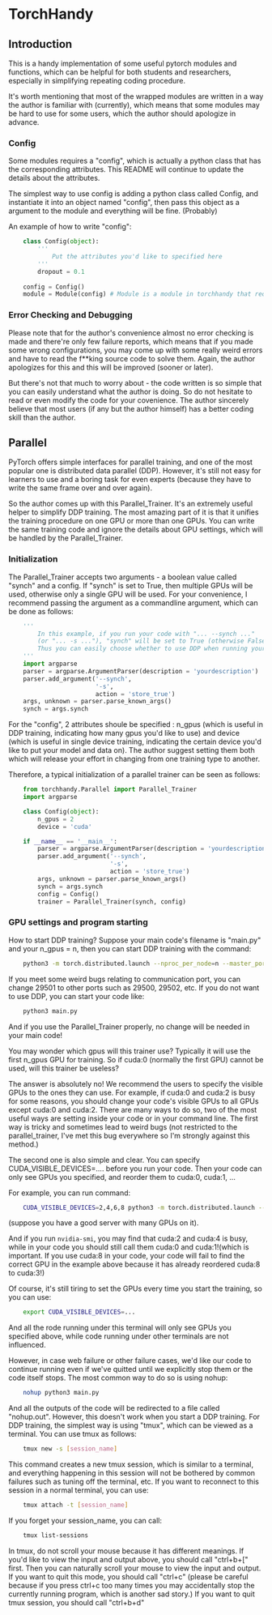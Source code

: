 # TorchHandy

## Introduction
This is a handy implementation of some useful pytorch modules and functions, which can be helpful for both students and researchers, especially in simplifying 
repeating coding procedure.

It's worth mentioning that most of the wrapped modules are written in a way the author is familiar with (currently), which means that some modules may be hard to use for some users, which the author should apologize in advance.

### Config
Some modules requires a "config", which is actually a python class that has the corresponding attributes. This README will continue to update the details about the attributes.  

The simplest way to use config is adding a python class called Config, and instantiate it into an object named "config", then pass this object as a argument to the module and everything will be fine. (Probably)

An example of how to write "config":

```python
    class Config(object):
        '''
            Put the attributes you'd like to specified here
        '''
        dropout = 0.1
    
    config = Config()
    module = Module(config) # Module is a module in torchhandy that requires a "config" as a argument. 
```

### Error Checking and Debugging
Please note that for the author's convenience almost no error checking is made and there're only few failure reports, which means that if you made some wrong configurations, you may come up with some really weird errors and have to read the f**king source code to solve them. Again, the author apologizes for this and this will be improved (sooner or later).

But there's not that much to worry about - the code written is so simple that you can easily understand what the author is doing. So do not hesitate to read or even modify the code for your covenience. The author sincerely believe that most users (if any but the author himself) has a better coding skill than the author.

## Parallel

PyTorch offers simple interfaces for parallel training, and one of the most popular one is distributed data parallel (DDP). However, it's still not easy for learners to use and a boring task for even experts (because they have to write the same frame over and over again). 

So the author comes up with this Parallel_Trainer. It's an extremely useful helper to simplify DDP training. The most amazing part of it is that it unifies the training procedure on one GPU or more than one GPUs. You can write the same training code and ignore the details about GPU settings, which will be handled by the Parallel_Trainer.

### Initialization
The Parallel_Trainer accepts two arguments - a boolean value called "synch" and a config. If "synch" is set to True, then multiple GPUs will be used, otherwise only a single GPU will be used. For your convenience, I recommend passing the argument as a commandline argument, which can be done as follows:

```python
    '''
        In this example, if you run your code with "... --synch ..." 
        (or "... -s ..."), "synch" will be set to True (otherwise False).
        Thus you can easily choose whether to use DDP when running your code.
    '''
    import argparse
    parser = argparse.ArgumentParser(description = 'yourdescription')
    parser.add_argument('--synch',
                        '-s',
                        action = 'store_true')
    args, unknown = parser.parse_known_args()
    synch = args.synch
```

For the "config", 2 attributes shoule be specified : n_gpus (which is useful in DDP training, indicating how many gpus you'd like to use) and device (which is useful in single device training, indicating the certain device you'd like to put your model and data on). The author suggest setting them both which will release your effort in changing from one training type to another.

Therefore, a typical initialization of a parallel trainer can be seen as follows:

```python
    from torchhandy.Parallel import Parallel_Trainer
    import argparse

    class Config(object):
        n_gpus = 2
        device = 'cuda'

    if __name__ == '__main__':
        parser = argparse.ArgumentParser(description = 'yourdescription')
        parser.add_argument('--synch',
                            '-s',
                            action = 'store_true')
        args, unknown = parser.parse_known_args()
        synch = args.synch
        config = Config()
        trainer = Parallel_Trainer(synch, config)
```

### GPU settings and program starting

How to start DDP training? Suppose your main code's filename is "main.py" and your n_gpus = n, then you can start DDP training with the command:

```bash
    python3 -m torch.distributed.launch --nproc_per_node=n --master_port="29501" --use_env main.py --synch 
```

If you meet some weird bugs relating to communication port, you can change 29501 to other ports such as 29500, 29502, etc. If you do not want to use DDP, you can start your code like: 

```bash
    python3 main.py
```

And if you use the Parallel_Trainer properly, no change will be needed in your main code!

You may wonder which gpus will this trainer use? Typically it will use the first n_gpus GPU for training. So if cuda:0 (normally the first GPU) cannot be used, will this trainer be useless?

The answer is absolutely no! We recommend the users to specify the visible GPUs to the ones they can use. For example, if cuda:0 and cuda:2 is busy for some reasons, you should change your code's visible GPUs to all GPUs except cuda:0 and cuda:2. There are many ways to do so, two of the most useful ways are setting inside your code or in your command line. The first way is tricky and sometimes lead to weird bugs (not restricted to the parallel_trainer, I've met this bug everywhere so I'm strongly against this method.)

The second one is also simple and clear. You can specify CUDA_VISIBLE_DEVICES=.... before you run your code. Then your code can only see GPUs you specified, and reorder them to cuda:0, cuda:1, ...

For example, you can run command:

```bash
    CUDA_VISIBLE_DEVICES=2,4,6,8 python3 -m torch.distributed.launch --nproc_per_node=2 --master_port="29501" --use_env main.py --synch
```

(suppose you have a good server with many GPUs on it).

And if you run ```nvidia-smi```, you may find that cuda:2 and cuda:4 is busy, while in your code you should still call them cuda:0 and cuda:1!(which is important. If you use cuda:8 in your code, your code will fail to find the correct GPU in the example above because it has already reordered cuda:8 to cuda:3!)

Of course, it's still tiring to set the GPUs every time you start the training, so you can use:

```bash
    export CUDA_VISIBLE_DEVICES=...
```

And all the rode running under this terminal will only see GPUs you specified above, while code running under other terminals are not influenced.

However, in case web failure or other failure cases, we'd like our code to continue running even if we've quitted until we explicitly stop them or the code itself stops. The most common way to do so is using nohup:

```bash
    nohup python3 main.py
```

And all the outputs of the code will be redirected to a file called "nohup.out". However, this doesn't work when you start a DDP training. For DDP training, the simplest way is using "tmux", which can be viewed as a terminal. You can use tmux as follows:

```bash
    tmux new -s [session_name]
```

This command creates a new tmux session, which is similar to a terminal, and everything happening in this session will not be bothered by common failures such as tuning off the terminal, etc. If you want to reconnect to this session in a normal terminal, you can use:

```bash
    tmux attach -t [session_name]
```

If you forget your session_name, you can call:

```bash
    tmux list-sessions
```

In tmux, do not scroll your mouse because it has different meanings. If you'd like to view the input and output above, you should call "ctrl+b+[" first. Then you can naturally scroll your mouse to view the input and output. If you want to quit this mode, you should call "ctrl+c" (please be careful because if you press ctrl+c too many times you may accidentally stop the currently running program, which is another sad story.) If you want to quit tmux session, you should call "ctrl+b+d"

